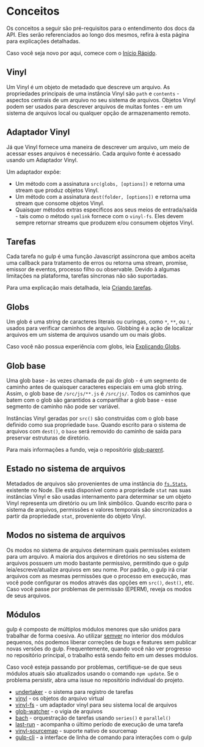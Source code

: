 <!-- front-matter
id: concepts
title: API Concepts
hide_title: true
sidebar_label: Concepts
-->

# Conceitos

Os conceitos a seguir são pré-requisitos para o entendimento dos docs da API. Eles serão referenciados ao longo dos mesmos, refira à esta página para explicações detalhadas.

Caso você seja novo por aqui, comece com o [Início Rápido][quick-start-docs].

## Vinyl

Um Vinyl é um objeto de metadado que descreve um arquivo. As propriedades principais de uma instância Vinyl são `path` e `contents` - aspectos centrais de um arquivo no seu sistema
de arquivos. Objetos Vinyl podem ser usados para descrever arquivos de muitas fontes - em um sistema de arquivos local ou qualquer opção de armazenamento remoto.

## Adaptador Vinyl

Já que Vinyl fornece uma maneira de descrever um arquivo, um meio de acessar esses arquivos é necessário. Cada arquivo fonte é acessado usando um Adaptador Vinyl.

Um adaptador expôe:
* Um método com a assinatura `src(globs, [options])` e retorna uma stream que produz objetos Vinyl.
* Um método com a assinatura `dest(folder, [options])` e retorna uma stream que consome objetos Vinyl.
* Quaisquer métodos extras específicos aos seus meios de entrada/saída - tais como o método `symlink` fornece com o `vinyl-fs`. Eles devem sempre retornar streams que produzem e/ou consumem objetos Vinyl.

## Tarefas

Cada tarefa no gulp é uma função Javascript assíncrona que ambos aceita uma callback para tratamento de erros ou retorna uma stream, promise, emissor de eventos, processo filho ou observable. Devido à algumas limitações na plataforma, tarefas síncronas não são suportadas.

Para uma explicação mais detalhada, leia [Criando tarefas][creating-tasks-doc].

## Globs

Um glob é uma string de caracteres literais ou curingas, como `*`, `**`, ou `!`, usados para verificar caminhos de arquivo. Globbing é a ação de localizar arquivos em um sistema de arquivos usando um ou mais globs.

Caso você não possua experiência com globs, leia [Explicando Globs][explaining-globs-docs].

## Glob base

Uma glob base - às vezes chamada de pai do glob - é um segmento de caminho antes de quaisquer caracteres especiais em uma glob string. Assim, o glob base de `/src/js/**.js` é `/src/js/`. Todos os caminhos que batem com o glob são garantidos a compartilhar a glob base - esse segmento de caminho não pode ser variável.

Instâncias Vinyl geradas por `src()` são construídas com o glob base definido como sua propriedade `base`. Quando escrito para o sistema de arquivos com `dest()`, o `base` será removido do caminho de saída para preservar estruturas de diretório.

Para mais informações a fundo, veja o repositório [glob-parent][glob-parent-external].

## Estado no sistema de arquivos

Metadados de arquivos são provenientes de uma instância do [`fs.Stats`][fs-stats-external], existente no Node. Ele está disponível como a propriedade `stat` nas suas instâncias Vinyl e são usadas internamento para determinar se um objeto Vinyl representa um diretório ou um link simbólico. Quando escrito para o sistema de arquivos, permissões e valores temporais são sincronizados a partir da propriedade `stat`, proveniente do objeto Vinyl.

## Modos no sistema de arquivos

Os modos no sistema de arquivos determinam quais permissões existem para um arquivo. A maioria dos arquivos e diretórios no seu sistema de arquivos possuem um modo bastante permissivo, permitindo que o gulp leia/escreve/atualize arquivos em seu nome. Por padrão, o gulp irá criar arquivos com as mesmas permissões que o processo em execução, mas você pode configurar os modos através das opções em `src()`, `dest()`, etc. Caso você passe por problemas de permissão (EPERM), reveja os modos de seus arquivos.

## Módulos

gulp é composto de múltiplos módulos menores que são unidos para trabalhar de forma coesiva. Ao utilizar [semver][semver-external] no interior dos módulos pequenos, nós podemos liberar correções de bugs e features sem publicar novas versões do gulp. Frequentemente, quando você não ver progresso no repositório principal, o trabalho está sendo feito em um desses módulos.

Caso você esteja passando por problemas, certifique-se de que seus módulos atuais são atualizados usando o comando `npm update`. Se o problema persistir, abra uma issue no repositório individual do projeto.

* [undertaker][undertaker-external] - o sistema para registro de tarefas
* [vinyl][vinyl-external] - os objetos do arquivo virtual
* [vinyl-fs][vinyl-fs-external] - um adaptador vinyl para seu sistema local de arquivos
* [glob-watcher][glob-watcher-external] - o vigia de arquivos
* [bach][bach-external] - orquestração de tarefas usando `series()` e `parallel()`
* [last-run][last-run-external] - acompanha o último período de execução de uma tarefa
* [vinyl-sourcemap][vinyl-sourcemap-external] - suporte nativo de sourcemap
* [gulp-cli][gulp-cli-external] - a interface de linha de comando para interações com o gulp

[quick-start-docs]: ../getting-started/1-quick-start.md
[creating-tasks-doc]: ../getting-started/3-creating-tasks.md
[explaining-globs-docs]: ../getting-started/6-explaining-globs.md
[undertaker-external]: https://github.com/gulpjs/undertaker
[vinyl-external]: https://github.com/gulpjs/vinyl
[vinyl-fs-external]: https://github.com/gulpjs/vinyl-fs
[glob-watcher-external]: https://github.com/gulpjs/glob-watcher
[bach-external]: https://github.com/gulpjs/bach
[last-run-external]: https://github.com/gulpjs/last-run
[vinyl-sourcemap-external]: https://github.com/gulpjs/vinyl-sourcemap
[gulp-cli-external]: https://github.com/gulpjs/gulp-cli
[semver-external]: https://semver.org
[fs-stats-external]: https://nodejs.org/api/fs.html#fs_class_fs_stats
[glob-parent-external]: https://github.com/es128/glob-parent
